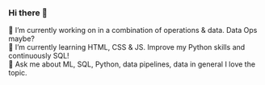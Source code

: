 ### Hi there 👋

🔭 I’m currently working on in a combination of operations & data. Data Ops maybe?<br/>
🌱 I’m currently learning HTML, CSS & JS. Improve my Python skills and continuously SQL!<br/>
💬 Ask me about ML, SQL, Python, data pipelines, data in general I love the topic.<br/>

<!--
**artadini/artadini** is a ✨ _special_ ✨ repository because its `README.md` (this file) appears on your GitHub profile.

Here are some ideas to get you started:
- 👯 I’m looking to collaborate on ...
- 🤔 I’m looking for help with ...
- 📫 How to reach me: ...
- 😄 Pronouns: ...
- ⚡ Fun fact: ...
-->
